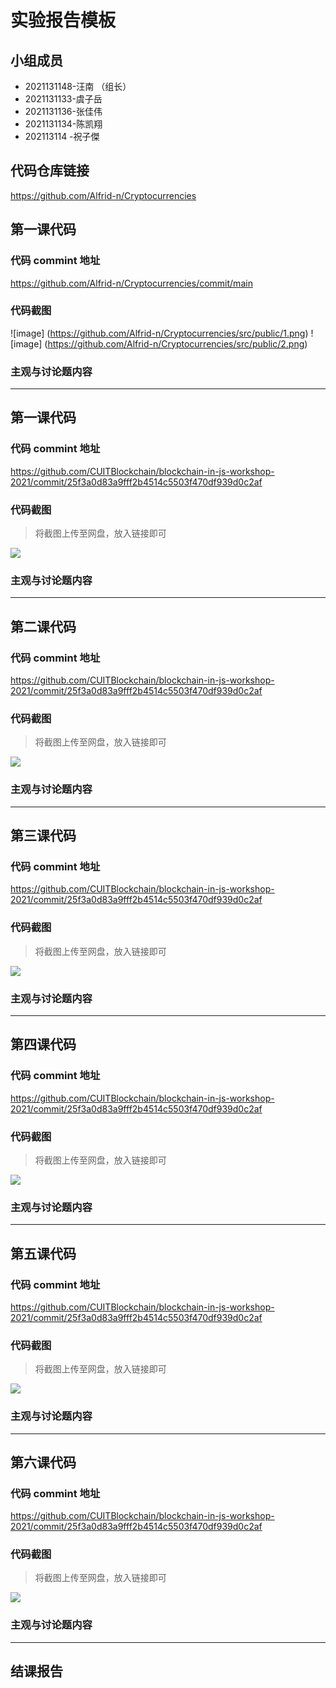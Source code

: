 # 实验报告模板

## 小组成员

- 2021131148-汪南 （组长）
- 2021131133-虞子岳
- 2021131136-张佳伟
- 2021131134-陈凯翔
- 202113114 -祝子傑

## 代码仓库链接

https://github.com/Alfrid-n/Cryptocurrencies

## 第一课代码

### 代码 commint 地址

https://github.com/Alfrid-n/Cryptocurrencies/commit/main

### 代码截图

![image]
(https://github.com/Alfrid-n/Cryptocurrencies/src/public/1.png)
![image]
(https://github.com/Alfrid-n/Cryptocurrencies/src/public/2.png)

### 主观与讨论题内容

---

## 第一课代码

### 代码 commint 地址

https://github.com/CUITBlockchain/blockchain-in-js-workshop-2021/commit/25f3a0d83a9fff2b4514c5503f470df939d0c2af

### 代码截图

> 将截图上传至网盘，放入链接即可

![](链接)

### 主观与讨论题内容

---

## 第二课代码

### 代码 commint 地址

https://github.com/CUITBlockchain/blockchain-in-js-workshop-2021/commit/25f3a0d83a9fff2b4514c5503f470df939d0c2af

### 代码截图

> 将截图上传至网盘，放入链接即可

![](链接)

### 主观与讨论题内容

---

## 第三课代码

### 代码 commint 地址

https://github.com/CUITBlockchain/blockchain-in-js-workshop-2021/commit/25f3a0d83a9fff2b4514c5503f470df939d0c2af

### 代码截图

> 将截图上传至网盘，放入链接即可

![](链接)

### 主观与讨论题内容

---

## 第四课代码

### 代码 commint 地址

https://github.com/CUITBlockchain/blockchain-in-js-workshop-2021/commit/25f3a0d83a9fff2b4514c5503f470df939d0c2af

### 代码截图

> 将截图上传至网盘，放入链接即可

![](链接)

### 主观与讨论题内容

---

## 第五课代码

### 代码 commint 地址

https://github.com/CUITBlockchain/blockchain-in-js-workshop-2021/commit/25f3a0d83a9fff2b4514c5503f470df939d0c2af

### 代码截图

> 将截图上传至网盘，放入链接即可

![](链接)

### 主观与讨论题内容

---

## 第六课代码

### 代码 commint 地址

https://github.com/CUITBlockchain/blockchain-in-js-workshop-2021/commit/25f3a0d83a9fff2b4514c5503f470df939d0c2af

### 代码截图

> 将截图上传至网盘，放入链接即可

![](图片链接放这里)

### 主观与讨论题内容

---

## 结课报告
